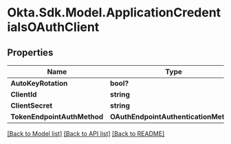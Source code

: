 # Okta.Sdk.Model.ApplicationCredentialsOAuthClient
## Properties

Name | Type | Description | Notes
------------ | ------------- | ------------- | -------------
**AutoKeyRotation** | **bool?** |  | [optional] 
**ClientId** | **string** |  | [optional] 
**ClientSecret** | **string** |  | [optional] 
**TokenEndpointAuthMethod** | **OAuthEndpointAuthenticationMethod** |  | [optional] 

[[Back to Model list]](../README.md#documentation-for-models) [[Back to API list]](../README.md#documentation-for-api-endpoints) [[Back to README]](../README.md)

